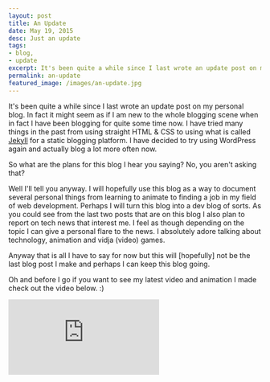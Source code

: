 ```yaml
---
layout: post
title: An Update
date: May 19, 2015
desc: Just an update
tags:
- blog,
- update
excerpt: It's been quite a while since I last wrote an update post on my personal blog. In fact it might seem as if I am new to the whole blogging scene when in fact I have been blogging for quite some time now.
permalink: an-update
featured_image: /images/an-update.jpg
---
```


It's been quite a while since I last wrote an update post on my personal blog. In fact it might seem as if I am new to the whole blogging scene when in fact I have been blogging for quite some time now. I have tried many things in the past from using straight HTML &amp; CSS to using what is called [Jekyll](http://jekyllrb.com/) for a static blogging platform. I have decided to try using WordPress again and actually blog a lot more often now. 

So what are the plans for this blog I hear you saying?
No, you aren't asking that?

Well I'll tell you anyway. I will hopefully use this blog as a way to document several personal things from learning to animate to finding a job in my field of web development. Perhaps I will turn this blog into a dev blog of sorts. As you could see from the last two posts that are on this blog I also plan to report on tech news that interest me. I feel as though depending on the topic I can give a personal flare to the news. I absolutely adore talking about technology, animation and vidja (video) games.

Anyway that is all I have to say for now but this will [hopefully] not be the last blog post I make and perhaps I can keep this blog going.

Oh and before I go if you want to see my latest video and animation I made check out the video below. :)

<iframe class="yt-iframe" src="https://www.youtube.com/watch?v=2rHAszXzvjA" frameborder="0" allowfullscreen></iframe>
